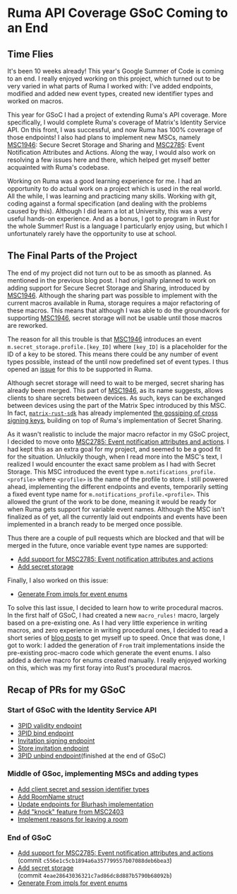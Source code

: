 # Ruma API Coverage GSoC Coming to an End

## Time Flies

It's been 10 weeks already! This year's Google Summer of Code is coming to an
end. I really enjoyed working on this project, which turned out to be very
varied in what parts of Ruma I worked with: I've added endpoints, modified and
added new event types, created new identifier types and worked on macros.

This year for GSoC I had a project of extending Ruma's API coverage. More
specifically, I would complete Ruma's coverage of Matrix's Identity Service API.
On this front, I was successful, and now Ruma has 100% coverage of those
endpoints! I also had plans to implement new MSCs, namely [MSC1946]: Secure
Secret Storage and Sharing and [MSC2785]: Event Notification Attributes and
Actions. Along the way, I would also work on resolving a few issues here and
there, which helped get myself better acquainted with Ruma's codebase.

Working on Ruma was a good learning experience for me. I had an opportunity to
do actual work on a project which is used in the real world. All the while, I
was learning and practicing many skills. Working with git, coding against a
formal specification (and dealing with the problems caused by this). Although I
did learn a lot at University, this was a very useful hands-on experience. And
as a bonus, I got to program in Rust for the whole Summer! Rust is a language I
particularly enjoy using, but which I unfortunately rarely have the opportunity
to use at school. 

## The Final Parts of the Project

The end of my project did not turn out to be as smooth as planned. As mentioned
in the previous blog post. I had originally planned to work on adding support
for Secure Secret Storage and Sharing, introduced by [MSC1946]. Although the
sharing part was possible to implement with the current macros available in
Ruma, storage requires a major refactoring of these macros. This means that
although I was able to do the groundwork for supporting [MSC1946], secret
storage will not be usable until those macros are reworked. 

The reason for all this trouble is that [MSC1946] introduces an event
`m.secret_storage.profile.[key_ID]` where `[key_ID]` is a placeholder for the
ID of a key to be stored. This means there could be any number of event types
possible, instead of the until now predefined set of event types. I thus opened
an [issue] for this to be supported in Ruma. 

Although secret storage will need to wait to be merged, secret sharing has
already been merged. This part of [MSC1946], as its name suggests, allows
clients to share secrets between devices. As such, keys can be exchanged between
devices using the  part of the Matrix Spec introduced by this MSC. In fact,
[`matrix-rust-sdk`] has already implemented [the gossiping of cross signing
keys], building on top of Ruma's implementation of Secret Sharing.

As it wasn't realistic to include the major macro refactor in my GSoC project, I
decided to move onto  [MSC2785: Event notification attributes and actions]. I
had kept this as an extra goal for my project, and seemed to be a good fit for
the situation. Unluckily though, when I read more into the MSC's text, I
realized I would encounter the exact same problem as I had with Secret Storage.
This MSC introduced the event type `m.notifications_profile.<profile>` where
`<profile>` is the name of the profile to store. I still powered ahead,
implementing the different endpoints and events, temporarily setting a fixed
event type name for `m.notifications_profile.<profile>`.  This allowed the
grunt of the work to be done, meaning it would be ready for when Ruma gets
support for variable event names. Although the MSC isn't finalized as of yet,
all the currently laid out endpoints and events have been implemented in a
branch ready to be merged once possible.

Thus there are a couple of pull requests which are blocked and that will be
merged in the future, once variable event type names are supported:

- [Add support for MSC2785: Event notification attributes and actions]
- [Add secret storage]

Finally, I also worked on this issue:

- [Generate From impls for event enums]

To solve this last issue, I decided to learn how to write procedural macros. In
the first half of GSoC, I had created a new `macro_rules!` macro, largely based
on a pre-existing one. As I had very little experience in writing macros, and
zero experience in writing procedural ones, I decided to read a short series of
[blog posts] to get myself up to speed. Once that was done, I got to work: I
added the generation of `From` trait implementations inside the pre-existing
proc-macro code which generate the event enums. I also added a derive
macro for enums created manually. I really enjoyed working on this, which was my
first foray into Rust's procedural macros.

## Recap of PRs for my GSoC

### Start of GSoC with the Identity Service API
- [3PID validity endpoint]
- [3PID bind endpoint]
- [Invitation signing endpoint]
- [Store invitation endpoint]
- [3PID unbind endpoint]\(finished at the end of GSoC)

### Middle of GSoc, implementing MSCs and adding types

- [Add client secret and session identifier types]
- [Add RoomName struct]
- [Update endpoints for Blurhash implementation]
- [Add "knock" feature from MSC2403]
- [Implement reasons for leaving a room]

### End of GSoC

- [Add support for MSC2785: Event notification attributes and actions]  
    \(commit `c556e1c5cb1894a6a357799557b07088deb6bea3`)
- [Add secret storage]  
    \(commit `4eae28643036321c7ad86dc8d887b5790b68092b`)
- [Generate From impls for event enums]



[previous blog post]: https://www.ruma.io/news/gsoc-2021-intro/
[3PID validity endpoint]: https://github.com/ruma/ruma/pull/618
[3PID bind endpoint]: https://github.com/ruma/ruma/pull/621
[Invitation signing endpoint]: https://github.com/ruma/ruma/pull/626
[Store invitation endpoint]: https://github.com/ruma/ruma/pull/631
[3PID unbind endpoint]: https://github.com/ruma/ruma/pull/627
[Add client secret and session identifier types]: https://github.com/ruma/ruma/pull/640
[Add RoomName struct]: https://github.com/ruma/ruma/pull/645
[Update endpoints for Blurhash implementation]: https://github.com/ruma/ruma/pull/650
[Add "knock" feature from MSC2403]: https://github.com/ruma/ruma/pull/657
[Implement reasons for leaving a room]: https://github.com/ruma/ruma/pull/663
[MSC1946]: https://github.com/matrix-org/matrix-doc/blob/master/proposals/1946-secure_server-side_storage.md
[MSC2785]: https://github.com/matrix-org/matrix-doc/blob/rav/proposals/notification_attributes/proposals/2785-notification-attributes.md
[MSC2785: Event notification attributes and actions]: https://github.com/ruma/ruma/issues/509
[Generate From impls for event enums]: https://github.com/ruma/ruma/pull/693
[Add support for MSC2785: Event notification attributes and actions]:https://github.com/ruma/ruma/pull/688
[Add secret storage]: https://github.com/ruma/ruma/pull/687
[blog posts]: https://blog.turbo.fish/proc-macro-basics/
[`matrix-rust-sdk`]:https://github.com/matrix-org/matrix-rust-sdk/issues/296
[issue]: https://github.com/ruma/ruma/issues/686
[the gossiping of cross signing keys]: https://github.com/matrix-org/matrix-rust-sdk/issues/296